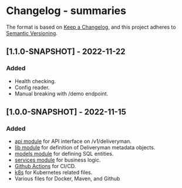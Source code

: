 # Changelog - summaries

The format is based on [Keep a Changelog](https://keepachangelog.com/en/1.0.0/),
and this project adheres to [Semantic Versioning](https://semver.org/spec/v2.0.0.html).

## [1.1.0-SNAPSHOT] - 2022-11-22

### Added
- Health checking.
- Config reader.
- Manual breaking with /demo endpoint.

## [1.0.0-SNAPSHOT] - 2022-11-15

### Added
- [api module](api) for API interface on /v1/deliveryman.
- [lib module](lib) for definition of Deliveryman metadata objects.
- [models module](models) for defining SQL entities.
- [services module](services) for business logic.
- [Github Actions](.github/workflows) for CI/CD.
- [k8s](k8s) for Kubernetes related files.
- Various files for Docker, Maven, and Github
